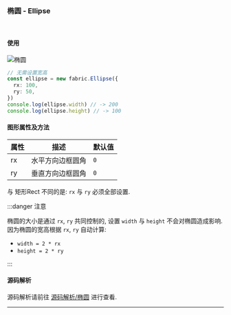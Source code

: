 ### 椭圆 - Ellipse
<br/>

#### 使用

<Image src="https://s2.loli.net/2022/11/30/DA5dI1hrQ3EvxVG.png" title="椭圆" />

```typescript
// 无需设置宽高
const ellipse = new fabric.Ellipse({
  rx: 100,
  ry: 50,
})
console.log(ellipse.width) // -> 200
console.log(ellipse.height) // -> 100
```

#### 图形属性及方法

| 属性  | 描述       | 默认值 |
|-----|----------|-----|
| rx  | 水平方向边框圆角 | `0` |
| ry  | 垂直方向边框圆角 | `0` |

与 矩形Rect 不同的是: `rx` 与 `ry` 必须全部设置.

:::danger 注意

椭圆的大小是通过 `rx`, `ry` 共同控制的, 设置 `width` 与 `height` 不会对椭圆造成影响.  
因为椭圆的宽高根据 `rx`, `ry` 自动计算:
+ `width = 2 * rx`
+ `height = 2 * ry`


:::

#### 源码解析

源码解析请前往 [源码解析/椭圆](../source/ellipse.md) 进行查看.

---
